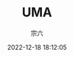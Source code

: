 ---
title: "UMA"
type: "manga"
layout: "single"
resources:
  - src: "**.jpg"
author: 宗六
source: "@Qc"
translation: "@悍匪萌新"
typesetting: "@Qc"
tags:
  - 汉化
date: 2022-12-18 18:12:05
mediaType: manga
category: "汉化"
showWordCount: false

---